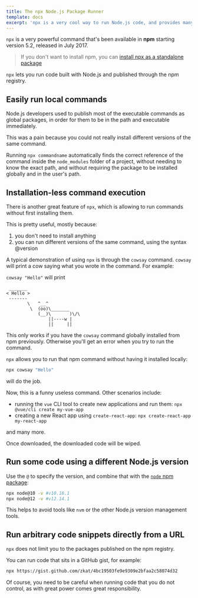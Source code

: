 ```yaml
---
title: The npx Node.js Package Runner
template: docs
excerpt: 'npx is a very cool way to run Node.js code, and provides many useful features'
---
```


`npx` is a very powerful command that's been available in **npm** starting version 5.2, released in July 2017.

> If you don't want to install npm, you can [install npx as a standalone package](https://www.npmjs.com/package/npx)

`npx` lets you run code built with Node.js and published through the npm registry.

## Easily run local commands

Node.js developers used to publish most of the executable commands as global packages, in order for them to be in the path and executable immediately.

This was a pain because you could not really install different versions of the same command.

Running `npx commandname` automatically finds the correct reference of the command inside the `node_modules` folder of a project, without needing to know the exact path, and without requiring the package to be installed globally and in the user's path.

## Installation-less command execution

There is another great feature of `npx`, which is allowing to run commands without first installing them.

This is pretty useful, mostly because:

1. you don't need to install anything
2. you can run different versions of the same command, using the syntax @version

A typical demonstration of using `npx` is through the `cowsay` command. `cowsay` will print a cow saying what you wrote in the command. For example:

`cowsay "Hello"` will print

```console
 _______
< Hello >
 -------
        \   ^__^
         \  (oo)\_______
            (__)\       )\/\
                ||----w |
                ||     ||
```

This only works if you have the `cowsay` command globally installed from npm previously. Otherwise you'll get an error when you try to run the command.

`npx` allows you to run that npm command without having it installed locally:

```bash
npx cowsay "Hello"
```

will do the job.

Now, this is a funny useless command.
Other scenarios include:

-   running the `vue` CLI tool to create new applications and run them: `npx @vue/cli create my-vue-app`
-   creating a new React app using `create-react-app`: `npx create-react-app my-react-app`

and many more.

Once downloaded, the downloaded code will be wiped.

## Run some code using a different Node.js version

Use the `@` to specify the version, and combine that with the [`node` npm package](https://www.npmjs.com/package/node):

```bash
npx node@10 -v #v10.18.1
npx node@12 -v #v12.14.1
```

This helps to avoid tools like `nvm` or the other Node.js version management tools.

## Run arbitrary code snippets directly from a URL

`npx` does not limit you to the packages published on the npm registry.

You can run code that sits in a GitHub gist, for example:

```bash
npx https://gist.github.com/zkat/4bc19503fe9e9309e2bfaa2c58074d32
```

Of course, you need to be careful when running code that you do not control, as with great power comes great responsibility.
